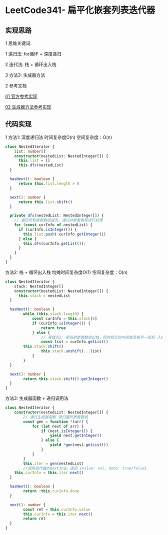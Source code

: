 # LeetCode341- 扁平化嵌套列表迭代器

## 实现思路

1 思维关键词: 

1 递归法: for循环 + 深度递归

2 迭代法: 栈 + 循环出入栈

3 方法3: 生成器方法

2 参考文档

[01 官方参考实现](https://leetcode.cn/problems/flatten-nested-list-iterator/solution/bian-ping-hua-qian-tao-lie-biao-die-dai-ipjzq/)

[02 生成器方法参考实现](https://leetcode.cn/problems/flatten-nested-list-iterator/solution/shi-yong-javascript-sheng-cheng-qi-han-shu-di-gui-/)

## 代码实现

1 方法1: 深度递归法  时间复杂度O(n)  空间复杂度：O(n)

```ts
class NestedIterator {
	list: number[]
	constructor(nestedList: NestedInteger[]) {
	  this.list = []
	  this.dfs(nestedList)
  }

  hasNext(): boolean {
	  return this.list.length > 0
  }

  next(): number {
	  return this.list.shift()
  }

  private dfs(nestedList: NestedInteger[]) {
    // 遍历所有嵌套数组成员，递归对嵌套类型进行处理
    for (const curInfo of nestedList) {
      if (curInfo.isInteger()) {
        this.list.push( curInfo.getInteger())
      } else {
        this.dfs(curInfo.getList());
      }
    }
  }
}
```

方法2: 栈 + 循环出入栈  均摊时间复杂度O(1)  空间复杂度：O(n)

```ts
class NestedIterator {
 	stack: NestedInteger[]
	constructor(nestedList: NestedInteger[]) {
	  this.stack = nestedList
  }

  hasNext(): boolean {
		while (this.stack.length) {
			const curInfo = this.stack[0]
			if (curInfo.isInteger()) {
				return true
			} else {
				// 易错点1: 把当前嵌套数组出栈，同时把它的内部成员拍平一层后 入栈
				const list = curInfo.getList()
        this.stack.shift()
				this.stack.unshift(...list)
			}
		}
  }

  next(): number {
		return this.stack.shift().getInteger()
  }
}
```

方法3: 生成器函数 + 递归调用法

```ts
class NestedIterator {
	constructor(nestedList: NestedInteger[]) {
		// 通过生成器函数 递归遍历嵌套数组
		const gen = function *(arr) {
			for (let nest of arr) {
				if (nest.isInteger()) {
					yield nest.getInteger()
				} else {
					yield *gen(nest.getList())
				}
			}
		}
		this.iter = gen(nestedList)
		//调用迭代器的next方法，返回 {value: val, done: true/false}
    this.curInfo = this.iter.next()
  }

  hasNext(): boolean {
		return !this.curInfo.done
  }

  next(): number {
		const ret = this.curInfo.value
		this.curInfo = this.iter.next()
		return ret
  }
}

```
